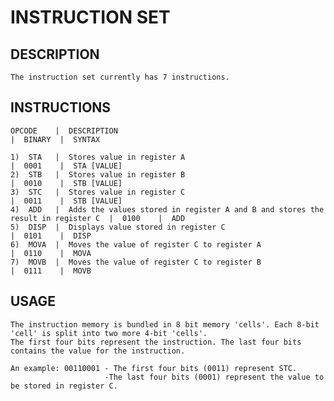 # INSTRUCTION SET
## DESCRIPTION

    The instruction set currently has 7 instructions.

## INSTRUCTIONS

    OPCODE    |  DESCRIPTION                                                                     |  BINARY  |  SYNTAX
    
    1)  STA	  |  Stores value in register A                                                      |  0001    |  STA [VALUE]
    2)  STB	  |  Stores value in register B                                                      |  0010    |  STB [VALUE]
    3)  STC	  |  Stores value in register C                                                      |  0011    |  STB [VALUE]
    4)  ADD	  |  Adds the values stored in register A and B and stores the result in register C  |  0100    |  ADD
    5)  DISP  |  Displays value stored in register C                                             |  0101    |  DISP
    6)  MOVA  |  Moves the value of register C to register A                                     |  0110    |  MOVA
    7)  MOVB  |  Moves the value of register C to register B                                     |  0111    |  MOVB

## USAGE

    The instruction memory is bundled in 8 bit memory 'cells'. Each 8-bit 'cell' is split into two more 4-bit 'cells'. 
    The first four bits represent the instruction. The last four bits contains the value for the instruction.
    
    An example: 00110001 - The first four bits (0011) represent STC. 
                         -The last four bits (0001) represent the value to be stored in register C.
